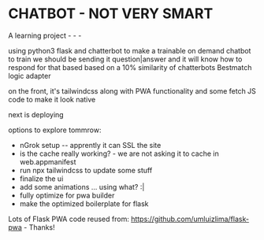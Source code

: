 # CHATBOT - NOT VERY SMART

A learning project - - - 

using python3 flask and chatterbot to make a trainable on demand chatbot
to train we should be sending it question|answer and it will know how to respond for that based
based on a 10% similarity of chatterbots Bestmatch logic adapter

on the front, it's tailwindcss along with PWA functionality and some fetch JS code to make it look 
native

next is deploying

options to explore tommrow:
- nGrok setup -- apprently it can SSL the site
- is the cache really working? - we are not asking it to cache in web.appmanifest
- run npx tailwindcss to update some stuff
- finalize the ui
- add some animations ... using what? :|
- fully optimize for pwa builder
- make the optimized boilerplate for flask

Lots of Flask PWA code reused from: https://github.com/umluizlima/flask-pwa - Thanks!


